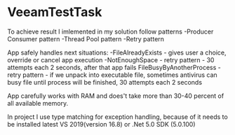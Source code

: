 # VeeamTestTask
To achieve result I imlemented in my solution follow patterns
-Producer Consumer pattern
-Thread Pool pattern
-Retry pattern

App safely handles next situations:
-FileAlreadyExists - gives user a choice, override or cancel app execution
-NotEnoughSpace - retry pattern - 30 attempts each 2 seconds, after that app fails
FileBusyByAnotherProcess - retry pattern -  if we unpack into executable file, sometimes antivirus can busy file until process will be finished, 30 attempts each 2 seconds

App carefully works with RAM and does't take more than 30-40 percent of all available memory.

In project I use type matching for exception handling, because of it needs to be installed latest VS 2019(version 16.8) or .Net  5.0 SDK (5.0.100)
